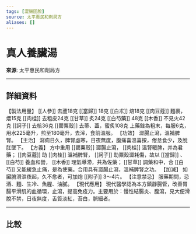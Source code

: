 ```yaml
---
tags: [澀腸固脫]
source: 太平惠民和劑局方
aliases: []
---
```


# 真人養臟湯

**來源**: 太平惠民和劑局方  

---

## 詳細資料
【製法用量】 [[人參]] 去蘆18克 [[當歸]] 18克 [[白朮]] 焙18克 [[肉豆蔻]] 麵裹，煨15克 [[肉桂]] 去粗皮24克 [[甘草]] 炙24克 [[白芍藥]] 48克 [[木香]] 不見火42克 [[訶子]] 去核36克 [[罌粟殼]] 去蒂、蓋，蜜炙108克
上藥銼為粗末，每服6克，用水225毫升，煎至180毫升，去滓，食前溫服。
【功效】
澀腸止瀉，溫補脾腎。
【主治】
瀉痢日久，脾腎虛寒，日夜無度，腹痛喜溫喜按，倦怠食少，及脫肛墜下。
【方義】
方中重用 [[罌粟殼]] 澀腸止瀉， [[肉桂]] 溫腎暖脾，并為君藥； [[肉豆蔻]] 助 [[肉桂]] 溫補脾腎， [[訶子]] 助粟殼澀耗傷，故以 [[當歸]] 、 [[白芍]] 養血和營， [[木香]] 理氣導滯，共為佐藥； [[甘草]] 調藥和中，合 [[白芍]] 又能緩急止痛，是為使藥。合用具有澀腸止瀉，溫補脾腎之功。
【加減】
如臟腑滑泄夜起，久不愈者，可加炮 [[附子]] 3～4片。
【注意禁忌】
服藥期間，忌酒、麵、生冷、魚腥、油膩。
【現代應用】
現代醫學認為本方鎮靜腸管，改善胃腸平滑肌的血循環，止瀉，提高免疫力。主要用於：慢性結腸炎、腹瀉，見大便滑脫不禁，日夜無度，舌質淡紅，苔白，脈細者。

---

## 比較
